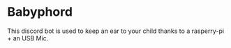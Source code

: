 # Babyphord
This discord bot is used to keep an ear to your child thanks to a rasperry-pi + an USB Mic.
